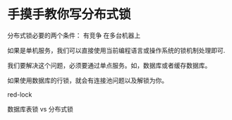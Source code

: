 # 手摸手教你写分布式锁

分布式锁必要的两个条件：
有竞争
在多台机器上

如果是单机服务，我们可以直接使用当前编程语言或操作系统的锁机制处理即可.

我们要解决这个问题，必须要通过单点服务。如，数据库或者缓存数据库。

如果使用数据库的行锁，就会有连接池问题以及解锁为你。

red-lock

数据库表锁 vs 分布式锁